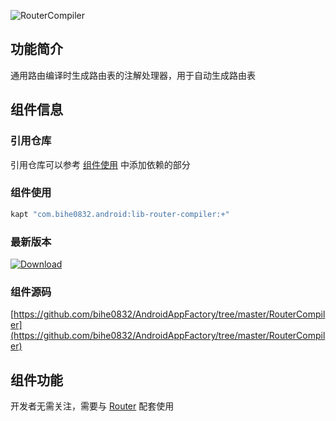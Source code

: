![RouterCompiler](https://img.shields.io/badge/AndroidAppFactory-RouterCompiler-brightgreen)
## 功能简介

通用路由编译时生成路由表的注解处理器，用于自动生成路由表

## 组件信息

### 引用仓库

引用仓库可以参考 [组件使用](./../start.md) 中添加依赖的部分

### 组件使用

```groovy
kapt "com.bihe0832.android:lib-router-compiler:+"
```

### 最新版本

[ ![Download](https://api.bintray.com/packages/bihe0832/android/lib-router-compiler/images/download.svg) ](https://bintray.com/bihe0832/android/lib-router-compiler/_latestVersion)


### 组件源码

[https://github.com/bihe0832/AndroidAppFactory/tree/master/RouterCompiler](https://github.com/bihe0832/AndroidAppFactory/tree/master/RouterCompiler)

## 组件功能

开发者无需关注，需要与 [Router](./lib-router.md) 配套使用